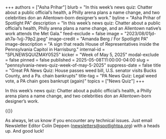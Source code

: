 +++
authors = ["Asha Prihar"]
blurb = "In this week’s news quiz: Chatter about a public official’s health, a Philly arena plans a name change, and two celebrities don an Allentown-born designer’s work."
byline = "Asha Prihar of Spotlight PA"
description = "In this week’s news quiz: Chatter about a public official’s health, Philly arena plans a name change, and an Allentown native’s work attends the Met Gala."
feed-exclude = false
image = "2023/08/01jd-ah7a-1vjj-79p2.jpeg"
image-credit = "Amanda Berg / For Spotlight PA"
image-description = "A sign that reads House of Representatives inside the Pennsylvania Capitol in Harrisburg."
internal-id = "SPLNEWSQUIZMAY0525"
kicker = "Week of May 5, 2025"
modal-exclude = false
pinned = false
published = 2025-05-08T11:00:00-04:00
slug = "pennsylvania-news-quiz-week-of-may-5-2025"
suppress-date = false
title = "Great PA News Quiz: House passes weed bill, U.S. senator visits Bucks County, and a Pa. chain bankrupts"
title-tag = "PA News Quiz: Legal weed vote, a PA chain goes bankrupt (again)"
topics = ["News Quiz"]
+++

In this week’s news quiz: Chatter about a public official’s health, a Philly arena plans a name change, and two celebrities don an Allentown-born designer’s work.

{{<typeform id="01JTP3XS6EB0R00SQD3P3E3X1C" >}}

As always, let us know if you encounter any technical issues. Just email Newsletter Editor Colin Deppen (newsletters@spotlightpa.org) with a heads up. And good luck!<strong><em></em></strong>


